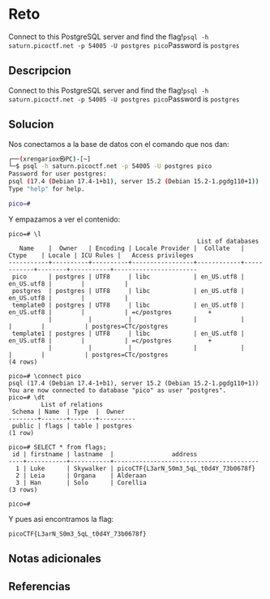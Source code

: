 # Reto
Connect to this PostgreSQL server and find the flag!`psql -h saturn.picoctf.net -p 54005 -U postgres pico`Password is `postgres`
## Descripcion
Connect to this PostgreSQL server and find the flag!`psql -h saturn.picoctf.net -p 54005 -U postgres pico`Password is `postgres`
## Solucion
Nos conectamos a la base de datos con el comando que nos dan:
```sh
┌──(xrengariox㉿PC)-[~]
└─$ psql -h saturn.picoctf.net -p 54005 -U postgres pico
Password for user postgres: 
psql (17.4 (Debian 17.4-1+b1), server 15.2 (Debian 15.2-1.pgdg110+1))
Type "help" for help.

pico=# 
```

Y empazamos a ver el contenido:
```
pico=# \l
                                                    List of databases
   Name    |  Owner   | Encoding | Locale Provider |  Collate   |   Ctype    | Locale | ICU Rules |   Access privileges   
-----------+----------+----------+-----------------+------------+------------+--------+-----------+-----------------------
 pico      | postgres | UTF8     | libc            | en_US.utf8 | en_US.utf8 |        |           | 
 postgres  | postgres | UTF8     | libc            | en_US.utf8 | en_US.utf8 |        |           | 
 template0 | postgres | UTF8     | libc            | en_US.utf8 | en_US.utf8 |        |           | =c/postgres          +
           |          |          |                 |            |            |        |           | postgres=CTc/postgres
 template1 | postgres | UTF8     | libc            | en_US.utf8 | en_US.utf8 |        |           | =c/postgres          +
           |          |          |                 |            |            |        |           | postgres=CTc/postgres
(4 rows)

pico=# \connect pico
psql (17.4 (Debian 17.4-1+b1), server 15.2 (Debian 15.2-1.pgdg110+1))
You are now connected to database "pico" as user "postgres".
pico=# \dt
         List of relations
 Schema | Name  | Type  |  Owner   
--------+-------+-------+----------
 public | flags | table | postgres
(1 row)

pico=# SELECT * from flags;
 id | firstname | lastname  |                address                 
----+-----------+-----------+----------------------------------------
  1 | Luke      | Skywalker | picoCTF{L3arN_S0m3_5qL_t0d4Y_73b0678f}
  2 | Leia      | Organa    | Alderaan
  3 | Han       | Solo      | Corellia
(3 rows)

pico=# 
```

Y pues asi encontramos la flag:
```flag
picoCTF{L3arN_S0m3_5qL_t0d4Y_73b0678f}
```

## Notas adicionales

## Referencias
